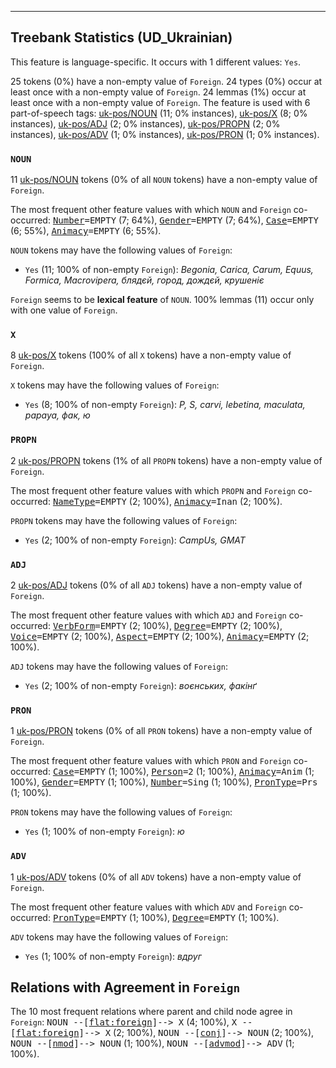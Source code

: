 

--------------------------------------------------------------------------------

## Treebank Statistics (UD_Ukrainian)

This feature is language-specific.
It occurs with 1 different values: `Yes`.

25 tokens (0%) have a non-empty value of `Foreign`.
24 types (0%) occur at least once with a non-empty value of `Foreign`.
24 lemmas (1%) occur at least once with a non-empty value of `Foreign`.
The feature is used with 6 part-of-speech tags: [uk-pos/NOUN]() (11; 0% instances), [uk-pos/X]() (8; 0% instances), [uk-pos/ADJ]() (2; 0% instances), [uk-pos/PROPN]() (2; 0% instances), [uk-pos/ADV]() (1; 0% instances), [uk-pos/PRON]() (1; 0% instances).

### `NOUN`

11 [uk-pos/NOUN]() tokens (0% of all `NOUN` tokens) have a non-empty value of `Foreign`.

The most frequent other feature values with which `NOUN` and `Foreign` co-occurred: <tt><a href="Number.html">Number</a>=EMPTY</tt> (7; 64%), <tt><a href="Gender.html">Gender</a>=EMPTY</tt> (7; 64%), <tt><a href="Case.html">Case</a>=EMPTY</tt> (6; 55%), <tt><a href="Animacy.html">Animacy</a>=EMPTY</tt> (6; 55%).

`NOUN` tokens may have the following values of `Foreign`:

* `Yes` (11; 100% of non-empty `Foreign`): <em>Begonia, Carica, Carum, Equus, Formica, Macrovipera, блядєй, город, дождєй, крушеніє</em>

`Foreign` seems to be **lexical feature** of `NOUN`. 100% lemmas (11) occur only with one value of `Foreign`.

### `X`

8 [uk-pos/X]() tokens (100% of all `X` tokens) have a non-empty value of `Foreign`.

`X` tokens may have the following values of `Foreign`:

* `Yes` (8; 100% of non-empty `Foreign`): <em>P, S, carvi, lebetina, maculata, papaya, фак, ю</em>

### `PROPN`

2 [uk-pos/PROPN]() tokens (1% of all `PROPN` tokens) have a non-empty value of `Foreign`.

The most frequent other feature values with which `PROPN` and `Foreign` co-occurred: <tt><a href="NameType.html">NameType</a>=EMPTY</tt> (2; 100%), <tt><a href="Animacy.html">Animacy</a>=Inan</tt> (2; 100%).

`PROPN` tokens may have the following values of `Foreign`:

* `Yes` (2; 100% of non-empty `Foreign`): <em>CampUs, GMAT</em>

### `ADJ`

2 [uk-pos/ADJ]() tokens (0% of all `ADJ` tokens) have a non-empty value of `Foreign`.

The most frequent other feature values with which `ADJ` and `Foreign` co-occurred: <tt><a href="VerbForm.html">VerbForm</a>=EMPTY</tt> (2; 100%), <tt><a href="Degree.html">Degree</a>=EMPTY</tt> (2; 100%), <tt><a href="Voice.html">Voice</a>=EMPTY</tt> (2; 100%), <tt><a href="Aspect.html">Aspect</a>=EMPTY</tt> (2; 100%), <tt><a href="Animacy.html">Animacy</a>=EMPTY</tt> (2; 100%).

`ADJ` tokens may have the following values of `Foreign`:

* `Yes` (2; 100% of non-empty `Foreign`): <em>воєнських, факінґ</em>

### `PRON`

1 [uk-pos/PRON]() tokens (0% of all `PRON` tokens) have a non-empty value of `Foreign`.

The most frequent other feature values with which `PRON` and `Foreign` co-occurred: <tt><a href="Case.html">Case</a>=EMPTY</tt> (1; 100%), <tt><a href="Person.html">Person</a>=2</tt> (1; 100%), <tt><a href="Animacy.html">Animacy</a>=Anim</tt> (1; 100%), <tt><a href="Gender.html">Gender</a>=EMPTY</tt> (1; 100%), <tt><a href="Number.html">Number</a>=Sing</tt> (1; 100%), <tt><a href="PronType.html">PronType</a>=Prs</tt> (1; 100%).

`PRON` tokens may have the following values of `Foreign`:

* `Yes` (1; 100% of non-empty `Foreign`): <em>ю</em>

### `ADV`

1 [uk-pos/ADV]() tokens (0% of all `ADV` tokens) have a non-empty value of `Foreign`.

The most frequent other feature values with which `ADV` and `Foreign` co-occurred: <tt><a href="PronType.html">PronType</a>=EMPTY</tt> (1; 100%), <tt><a href="Degree.html">Degree</a>=EMPTY</tt> (1; 100%).

`ADV` tokens may have the following values of `Foreign`:

* `Yes` (1; 100% of non-empty `Foreign`): <em>вдруг</em>

## Relations with Agreement in `Foreign`

The 10 most frequent relations where parent and child node agree in `Foreign`:
<tt>NOUN --[<a href="../dep/flat:foreign.html">flat:foreign</a>]--> X</tt> (4; 100%),
<tt>X --[<a href="../dep/flat:foreign.html">flat:foreign</a>]--> X</tt> (2; 100%),
<tt>NOUN --[<a href="../dep/conj.html">conj</a>]--> NOUN</tt> (2; 100%),
<tt>NOUN --[<a href="../dep/nmod.html">nmod</a>]--> NOUN</tt> (1; 100%),
<tt>NOUN --[<a href="../dep/advmod.html">advmod</a>]--> ADV</tt> (1; 100%).

